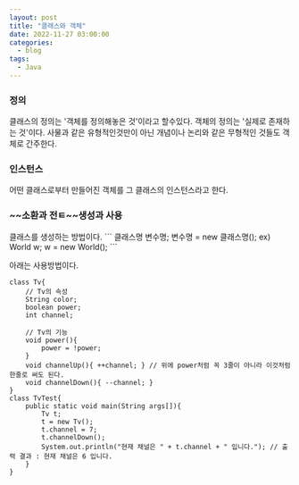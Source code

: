 ```yaml
---
layout: post
title: "클래스와 객체"
date: 2022-11-27 03:00:00
categories:
  - blog
tags:
  - Java
---
```


<h3>정의</h3>
클래스의 정의는 '객체를 정의해놓은 것'이라고 할수있다.  
객체의 정의는 '실제로 존재하는 것'이다. 사물과 같은 유형적인것만이 아닌 개념이나 논리와 같은 무형적인 것들도 객체로 간주한다.  
  
<h3>인스턴스</h3>
어떤 클래스로부터 만들어진 객체를 그 클래스의 인스턴스라고 한다.

<h3>~~소환과 전ㅌ~~생성과 사용</h3>
클래스를 생성하는 방법이다.
```
클래스명 변수명;
변수명 = new 클래스명();
ex)
World w;
w = new World();
```

아래는 사용방법이다.

```
class Tv{
    // Tv의 속성
    String color;
    boolean power;
    int channel;

    // Tv의 기능
    void power(){
        power = !power;
    }
    void channelUp(){ ++channel; } // 위에 power처럼 꼭 3줄이 아니라 이것처럼 한줄로 써도 된다.
    void channelDown(){ --channel; }
}
class TvTest{
    public static void main(String args[]){
        Tv t;
        t = new Tv();
        t.channel = 7;
        t.channelDown();
        System.out.println("현재 채널은 " + t.channel + " 입니다."); // 출력 결과 : 현재 채널은 6 입니다.
    }
}
```
